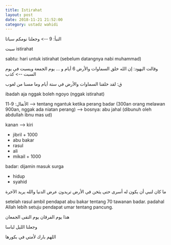 ```yaml
---
title: Istirahat
layout: post
date: 2018-11-21 21:52:00
category: ustadz wahidi
---
```


النبأ: 9 --> وجعلنا نومكم سباتا

سبت istirahat

sabtu: hari untuk istirahat (sebelum datangnya nabi muhammad)

وقالت اليهود: إن الله خلق السماوات والأرض 6 أيام و ... يوم الجمعة ويسبت في يوم السبت --> كذب

ق: لقد خلقنا السماوات والأرض في ستة أيام وما مسنا من لغوب

ibadah aja nggak boleh ngoyo (nggak istirahat)

الأنفال: 9-11 --> tentang ngantuk ketika perang badar (300an orang melawan 900an, nggak ada niatan perang) --> bosnya: abu jahal (dibunuh oleh abdullah ibnu mas ud)

kanan --> kiri

- jibril + 1000
- abu bakar
- rasul
- ali
- mikail + 1000

badar: dijamin masuk surga

- hidup
- syahid

ما كان لنبي أن يكون له أسرى حتى يثخن في الأرض تريدون عرض الدنيا والله يريد الآخرة

setelah rasul ambil pendapat abu bakar tentang 70 tawanan badar. padahal Allah lebih setuju pendapat umar tentang pancung.

هذا يوم الفرقان يوم التقى الجمعان

وجعلنا الليل لباسا

اللهم بارك لأمتي في بكورها